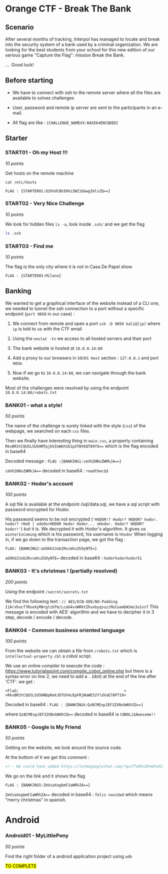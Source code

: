 # Orange CTF - Break The Bank

## Scenario

After several months of tracking, Interpol has managed to locate and break into the security system of a bank used by a criminal organization. We are looking for the best students from your school for this new edition of our serious game "Capture the Flag": mission Break the Bank. 

.... Good luck!

## Before starting

- We have to connect with ssh to the remote server where all the files are available to solves challenges

- User, password and remote ip server are sent to the participants in an e-mail.

- All flag are like : `{CHALLENGE_NAMEXX:BASE64ENCODED}`

## Starter

### START01 - Oh my Host !!!

*10 points*

Get hosts on the remote machine

`cat /etc/hosts`

`FLAG : {STARTER01:d2hhdCBhIHVzZWZ1bGwgZmlsZQ==}`



### START02 - Very Nice Challenge

*10 points*



We look for hidden files `ls -a`, look inside `.ssh/` and we get the flag

```bash
ls .ssh
```



### START03 - Find me

*10 points*

The flag is the only city where it is not in Casa De Papel show

`FLAG : {STARTER03:Milano}`



## Banking

We wanted to get a graphical interface of the website instead of a CLI one, we needed to tunnel the ssh connection to a port without a specific endpoint (`port 9050` in our case) :

1. We connect from remote and open a port `ssh -D 9050 kali@[ip]` where `ip` is told to us with the CTF email

2. Using the `nestat -tn` we access to all hosted servers and their port

3. The bank website is hosted at `10.0.0.14:80`

4. Add a proxy to our browsers in `SOCKS Host` section : `127.0.0.1` and port `9050`.

5. Now if we go to `10.0.0.14:80`, we can navigate through the bank website.



Most of the challenges were resolved by using the endpoint `10.0.0.14:80/robots.txt`

### BANK01 - what a style!

*50 points*



The name of the challenge is surely linked with the style (`css`) of the webpage, we searched on each `css` files.

Then we finally have interesting thing in `main.css`, a property containing `RkxBR3tCQU5LSU5HMTpjbVZoWkhSb1pXTWtKQT09fQ==` which is the flag encoded in base64

Decoded message : `FLAG :{BANKING1:cmVhZHRoZWMkJA==}`

`cmVhZHRoZWMkJA==` decoded in base64 : `readthec$$`

### BANK02 - Hodor's account

*100 points*



A sql file is available at the endpoint /sql/data.sql, we have a sql script with password encrypted for Hodor.

His password seems to be not encrypted (`'HODOR!? Hodor? HODOR? hodor. hodor? rHoO │ odoOorHODOR Hodor Hodor... oHodor. Hodor? HODOR? hodor!'`) but it is. We decrypted it with Hodor's algorithm.
It gives us `winterIsComing` which is his password, his username is `hhodor` When logging in, if we go down to the transaction page, we got the flag : 

`FLAG: {BANKING2:aG9kb3Job2RvcmhvZG9yNTE=}`

`aG9kb3Job2RvcmhvZG9yNTE=` decoded in base64 : `hodorhodorhodor51`

### BANK03 - It's christmas ! (partially resolved)

*200 points*



Using the endpoint `/secret/secrets.txt`

We find the following text : 
`// AES/ECB-EDE/NO-Padding
I1Arxhucf7RooXyRNrgtzUfm/LcaG4vxWRktZhuxbyqsuziMuCuamDASms3u1vsT`
This message is encoded with AES' algorithm and we have to decipher it in 3 step, decode / encode / decode.

### BANK04 - Common business oriented language

*100 points*

From the website we can obtain a file from `/robots.txt` which is `intellectual-property.cbl` a cobol script.

We use an online compiler to execute the code : https://www.tutorialspoint.com/compile_cobol_online.php but there is a syntax error on line 2, we need to add a `.` (dot) at the end of the line after 'CTF'.
we get : 

```
>FlaG:                                               <
>RkxBR3tCQU5LSU5HNDpRekJDTUV4cEpFRjNaWE52YldVaElRPT19<
```

Decoded in base64 :
`FLAG : {BANKING4:QzBCMExpJEF3ZXNvbWUhIQ==}` 

where `QzBCMExpJEF3ZXNvbWUhIQ==` decoded in base64 is `C0B0Li$Awesome!!`

### BANK05 - Google Is My Friend

*50 points*



Getting on the website, we look around the source code.

At the bottom of it we get this comment :

```html
<!-- We could have added https://letmegooglethat.com/?q=CT%46%20%46%4CAG%7BB%41NK%49NG5%3AZmVsaXogbmF2aWRhZA%3D%3D%7D in order to be more social -->
```

<!-- We could have added https://letmegooglethat.com/?q=CT%46%20%46%4CAG%7BB%41NK%49NG5%3AZmVsaXogbmF2aWRhZA%3D%3D%7D in order to be more social -->

We go on the link and it shows the flag

`FLAG : {BANKING5:ZmVsaXogbmF2aWRhZA==}` 

 `ZmVsaXogbmF2aWRhZA==` decoded in base64 : `feliz navidad` which means "merry christmas" in spanish.

# Android

### Android01 - MyLittlePony

*50 points*



Find the right folder of a android application project using `adb`

<mark>TO COMPLETE</mark>  


